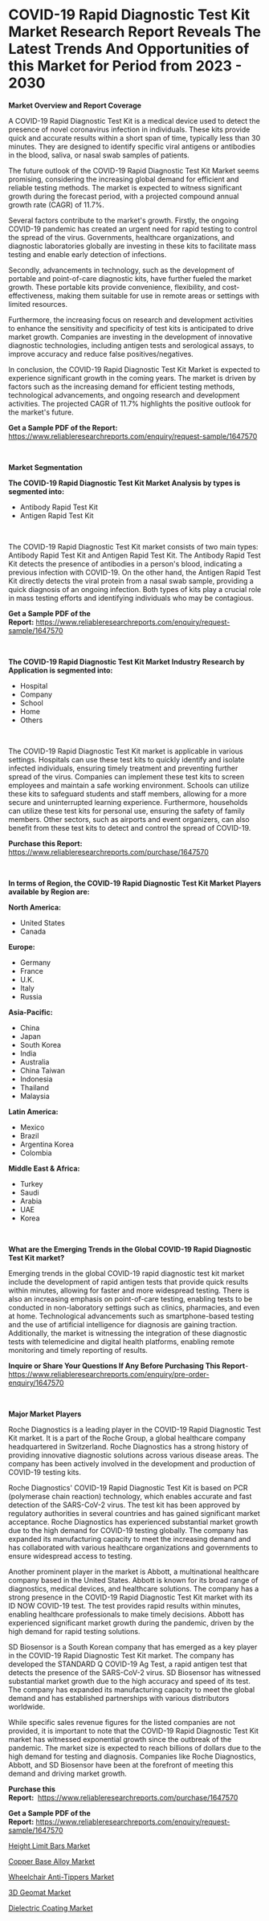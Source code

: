 <p><h1>COVID-19 Rapid Diagnostic Test Kit Market Research Report Reveals The Latest Trends And Opportunities of this Market for Period from 2023 - 2030</h1></p><p><strong>Market Overview and Report Coverage</strong></p>
<p><p>A COVID-19 Rapid Diagnostic Test Kit is a medical device used to detect the presence of novel coronavirus infection in individuals. These kits provide quick and accurate results within a short span of time, typically less than 30 minutes. They are designed to identify specific viral antigens or antibodies in the blood, saliva, or nasal swab samples of patients.</p><p>The future outlook of the COVID-19 Rapid Diagnostic Test Kit Market seems promising, considering the increasing global demand for efficient and reliable testing methods. The market is expected to witness significant growth during the forecast period, with a projected compound annual growth rate (CAGR) of 11.7%.</p><p>Several factors contribute to the market's growth. Firstly, the ongoing COVID-19 pandemic has created an urgent need for rapid testing to control the spread of the virus. Governments, healthcare organizations, and diagnostic laboratories globally are investing in these kits to facilitate mass testing and enable early detection of infections.</p><p>Secondly, advancements in technology, such as the development of portable and point-of-care diagnostic kits, have further fueled the market growth. These portable kits provide convenience, flexibility, and cost-effectiveness, making them suitable for use in remote areas or settings with limited resources.</p><p>Furthermore, the increasing focus on research and development activities to enhance the sensitivity and specificity of test kits is anticipated to drive market growth. Companies are investing in the development of innovative diagnostic technologies, including antigen tests and serological assays, to improve accuracy and reduce false positives/negatives.</p><p>In conclusion, the COVID-19 Rapid Diagnostic Test Kit Market is expected to experience significant growth in the coming years. The market is driven by factors such as the increasing demand for efficient testing methods, technological advancements, and ongoing research and development activities. The projected CAGR of 11.7% highlights the positive outlook for the market's future.</p></p>
<p><strong>Get a Sample PDF of the Report:</strong> <a href="https://www.reliableresearchreports.com/enquiry/request-sample/1647570">https://www.reliableresearchreports.com/enquiry/request-sample/1647570</a></p>
<p>&nbsp;</p>
<p><strong>Market Segmentation</strong></p>
<p><strong>The COVID-19 Rapid Diagnostic Test Kit Market Analysis by types is segmented into:</strong></p>
<p><ul><li>Antibody Rapid Test Kit</li><li>Antigen Rapid Test Kit</li></ul></p>
<p>&nbsp;</p>
<p><p>The COVID-19 Rapid Diagnostic Test Kit market consists of two main types: Antibody Rapid Test Kit and Antigen Rapid Test Kit. The Antibody Rapid Test Kit detects the presence of antibodies in a person's blood, indicating a previous infection with COVID-19. On the other hand, the Antigen Rapid Test Kit directly detects the viral protein from a nasal swab sample, providing a quick diagnosis of an ongoing infection. Both types of kits play a crucial role in mass testing efforts and identifying individuals who may be contagious.</p></p>
<p><strong>Get a Sample PDF of the Report:</strong>&nbsp;<a href="https://www.reliableresearchreports.com/enquiry/request-sample/1647570">https://www.reliableresearchreports.com/enquiry/request-sample/1647570</a></p>
<p>&nbsp;</p>
<p><strong>The COVID-19 Rapid Diagnostic Test Kit Market Industry Research by Application is segmented into:</strong></p>
<p><ul><li>Hospital</li><li>Company</li><li>School</li><li>Home</li><li>Others</li></ul></p>
<p>&nbsp;</p>
<p><p>The COVID-19 Rapid Diagnostic Test Kit market is applicable in various settings. Hospitals can use these test kits to quickly identify and isolate infected individuals, ensuring timely treatment and preventing further spread of the virus. Companies can implement these test kits to screen employees and maintain a safe working environment. Schools can utilize these kits to safeguard students and staff members, allowing for a more secure and uninterrupted learning experience. Furthermore, households can utilize these test kits for personal use, ensuring the safety of family members. Other sectors, such as airports and event organizers, can also benefit from these test kits to detect and control the spread of COVID-19.</p></p>
<p><strong>Purchase this Report:</strong>&nbsp; <a href="https://www.reliableresearchreports.com/purchase/1647570">https://www.reliableresearchreports.com/purchase/1647570</a></p>
<p>&nbsp;</p>
<p><strong>In terms of Region, the COVID-19 Rapid Diagnostic Test Kit Market Players available by Region are:</strong></p>
<p>
    <p> <strong> North America: </strong>
        <ul>
            <li>United States</li>
            <li>Canada</li>
        </ul>
        </p> 
    <p> <strong> Europe: </strong>
        <ul>
            <li>Germany</li>
            <li>France</li>
            <li>U.K.</li>
            <li>Italy</li>
            <li>Russia</li>
        </ul>
        </p> 
    <p> <strong> Asia-Pacific: </strong>
        <ul>
            <li>China</li>
            <li>Japan</li>
            <li>South Korea</li>
            <li>India</li>
            <li>Australia</li>
            <li>China Taiwan</li>
            <li>Indonesia</li>
            <li>Thailand</li>
            <li>Malaysia</li>
        </ul>
        </p> 
    <p> <strong> Latin America: </strong>
        <ul>
            <li>Mexico</li>
            <li>Brazil</li>
            <li>Argentina Korea</li>
            <li>Colombia</li>
        </ul>
        </p> 
    <p> <strong> Middle East & Africa: </strong>
        <ul>
            <li>Turkey</li>
            <li>Saudi</li>
            <li>Arabia</li>
            <li>UAE</li>
            <li>Korea</li>
        </ul>
    </p>
    </p>
<p>&nbsp;</p>
<p><strong>What are the Emerging Trends in the Global COVID-19 Rapid Diagnostic Test Kit market?</strong></p>
<p><p>Emerging trends in the global COVID-19 rapid diagnostic test kit market include the development of rapid antigen tests that provide quick results within minutes, allowing for faster and more widespread testing. There is also an increasing emphasis on point-of-care testing, enabling tests to be conducted in non-laboratory settings such as clinics, pharmacies, and even at home. Technological advancements such as smartphone-based testing and the use of artificial intelligence for diagnosis are gaining traction. Additionally, the market is witnessing the integration of these diagnostic tests with telemedicine and digital health platforms, enabling remote monitoring and timely reporting of results.</p></p>
<p><strong>Inquire or Share Your Questions If Any Before Purchasing This Report</strong>- <a href="https://www.reliableresearchreports.com/enquiry/pre-order-enquiry/1647570">https://www.reliableresearchreports.com/enquiry/pre-order-enquiry/1647570</a></p>
<p>&nbsp;</p>
<p><strong>Major Market Players</strong></p>
<p><p>Roche Diagnostics is a leading player in the COVID-19 Rapid Diagnostic Test Kit market. It is a part of the Roche Group, a global healthcare company headquartered in Switzerland. Roche Diagnostics has a strong history of providing innovative diagnostic solutions across various disease areas. The company has been actively involved in the development and production of COVID-19 testing kits.</p><p>Roche Diagnostics' COVID-19 Rapid Diagnostic Test Kit is based on PCR (polymerase chain reaction) technology, which enables accurate and fast detection of the SARS-CoV-2 virus. The test kit has been approved by regulatory authorities in several countries and has gained significant market acceptance. Roche Diagnostics has experienced substantial market growth due to the high demand for COVID-19 testing globally. The company has expanded its manufacturing capacity to meet the increasing demand and has collaborated with various healthcare organizations and governments to ensure widespread access to testing.</p><p>Another prominent player in the market is Abbott, a multinational healthcare company based in the United States. Abbott is known for its broad range of diagnostics, medical devices, and healthcare solutions. The company has a strong presence in the COVID-19 Rapid Diagnostic Test Kit market with its ID NOW COVID-19 test. The test provides rapid results within minutes, enabling healthcare professionals to make timely decisions. Abbott has experienced significant market growth during the pandemic, driven by the high demand for rapid testing solutions.</p><p>SD Biosensor is a South Korean company that has emerged as a key player in the COVID-19 Rapid Diagnostic Test Kit market. The company has developed the STANDARD Q COVID-19 Ag Test, a rapid antigen test that detects the presence of the SARS-CoV-2 virus. SD Biosensor has witnessed substantial market growth due to the high accuracy and speed of its test. The company has expanded its manufacturing capacity to meet the global demand and has established partnerships with various distributors worldwide.</p><p>While specific sales revenue figures for the listed companies are not provided, it is important to note that the COVID-19 Rapid Diagnostic Test Kit market has witnessed exponential growth since the outbreak of the pandemic. The market size is expected to reach billions of dollars due to the high demand for testing and diagnosis. Companies like Roche Diagnostics, Abbott, and SD Biosensor have been at the forefront of meeting this demand and driving market growth.</p></p>
<p><strong>Purchase this Report:</strong>&nbsp;&nbsp;<a href="https://www.reliableresearchreports.com/purchase/1647570">https://www.reliableresearchreports.com/purchase/1647570</a></p>
<p></p>
<p><strong>Get a Sample PDF of the Report:</strong>&nbsp;<a href="https://www.reliableresearchreports.com/enquiry/request-sample/1647570">https://www.reliableresearchreports.com/enquiry/request-sample/1647570</a></p>
<p><p><a href="https://github.com/gulaimolin/Market-Research-Report-List-1/blob/main/height-limit-bars-market.md">Height Limit Bars Market</a></p><p><a href="https://medium.com/@reportprime05/copper-base-alloy-market-insights-into-market-cagr-market-trends-and-growth-strategies-15967b68cd79">Copper Base Alloy Market</a></p><p><a href="https://github.com/gdfhhhj/Market-Research-Report-List-1/blob/main/wheelchair-anti-tippers-market.md">Wheelchair Anti-Tippers Market</a></p><p><a href="https://medium.com/@sheetal.reportprime/decoding-3d-geomat-market-metrics-market-share-trends-and-growth-patterns-23921b6054f8">3D Geomat Market</a></p><p><a href="https://medium.com/@reportprime04/dielectric-coating-market-exploring-market-share-market-trends-and-future-growth-1988c42eec42">Dielectric Coating Market</a></p></p>